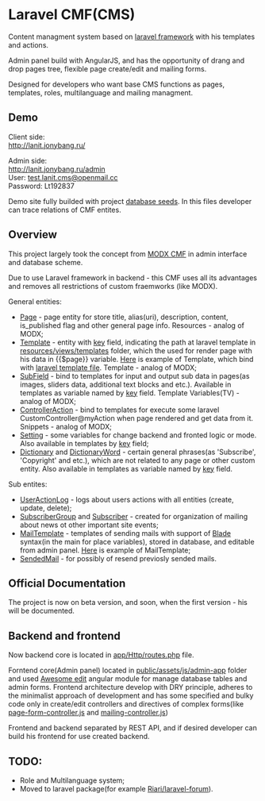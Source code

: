 # Laravel CMF(CMS)

Content managment system based on [laravel framework](https://laravel.com/) with his templates and actions.

Admin panel build with AngularJS, and has the opportunity of drang and drop pages tree, flexible page create/edit and mailing forms.

Designed for developers who want base CMS functions as pages, templates, roles, multilanguage and mailing managment.

## Demo

Client side:  
http://lanit.jonybang.ru/

Admin side:  
http://lanit.jonybang.ru/admin  
User: test.lanit.cms@openmail.cc  
Password: Lt192837

Demo site fully builded with project [database seeds](database/seeds). In this files developer can trace relations of CMF entites.

## Overview

This project largely took the concept from [MODX CMF](https://modx.com/) in admin interface and database scheme.

Due to use Laravel framework in backend - this CMF uses all its advantages and removes all restrictions of custom fraemworks (like MODX).

General entities:  
- [Page](app/Page.php) - page entity for store title, alias(uri), description, content, is_published flag and other general page info. Resources - analog of MODX;
- [Template](app/Template.php) - entity with [key](database/migrations/2016_06_05_030526_create_templates_table.php#L18) field, indicating the path at laravel template in [resources/views/templates](resources/views/templates) folder, which the used for render page with his data in {{$page}} variable. [Here](database/seeds/TemplatesTableSeeder.php#L16) is example of Template, which bind with [laravel template file](resources/views/templates/blog.blade.php). Template - analog of MODX;
- [SubField](app/SubField.php) - bind to templates for input and output sub data in pages(as images, sliders data, additional text blocks and etc.). Available in templates as variable named by [key](database/migrations/2016_06_05_092703_create_sub_fields_table.php#L18) field. Template Variables(TV) - analog of MODX;
- [ControllerAction](app/ControllerAction.php) - bind to templates for execute some laravel CustomController@myAction when page rendered and get data from it. Snippets - analog of MODX;
- [Setting](app/Setting.php) - some variables for change backend and fronted logic or mode. Also available in templates by [key](database/migrations/2016_06_05_050515_create_settings_table.php#L18) field;
- [Dictionary](app/Dictionary.php) and [DictionaryWord](app/DictionaryWord.php) - certain general phrases(as 'Subscribe', 'Copyright' and etc.), which are not related to any page or other custom entity. Also available in templates as variable named by [key](database/migrations/2016_06_27_012107_create_dictionary_words_table.php#L18) field.

Sub entites:  
- [UserActionLog](app/UserActionLog.php) - logs about users actions with all entities (create, update, delete);
- [SubscriberGroup](app/SubscriberGroup.php) and [Subscriber](app/Subscriber.php) - created for оrganization of mailing about news ot other important site events;
- [MailTemplate](app/MailTemplate.php) - templates of sending mails with support of [Blade](https://laravel.com/docs/5.0/templates) syntax(in the main for place variables), stored in database, and editable from admin panel. [Here](database/seeds/MailingSeeder.php#L14) is example of MailTemplate;
- [SendedMail](app/SendedMail.php) - for possibly of resend previosly sended mails.

## Official Documentation

The project is now on beta version, and soon, when the first version - his will be documented.

## Backend and frontend

Now backend core is located in [app/Http/routes.php](https://github.com/Jonybang/Lanit-Laravel-CMF/blob/master/app/Http/routes.php) file.

Forntend core(Admin panel) located in [public/assets/js/admin-app](https://github.com/Jonybang/Lanit-Laravel-CMF/tree/master/public/assets/js/admin-app) folder and used [Awesome edit](https://github.com/Jonybang/awesome-edit) angular module for manage database tables and admin forms. Frontend architecture develop with DRY principle, adheres to the minimalist approach of development and has some specified and bulky code only in create/edit controllers and directives of complex forms(like [page-form-controller.js](public/assets/js/admin-app/modules/page-form/page-form-controller.js) and [mailing-controller.js](public/assets/js/admin-app/modules/site-manage/mailing/mailing-controller.js))

Frontend and backend separated by REST API, and if desired developer can build his frontend for use created backend.

## TODO:

- Role and Multilanguage system;
- Moved to laravel package(for example [Riari/laravel-forum](https://github.com/Riari/laravel-forum)).
